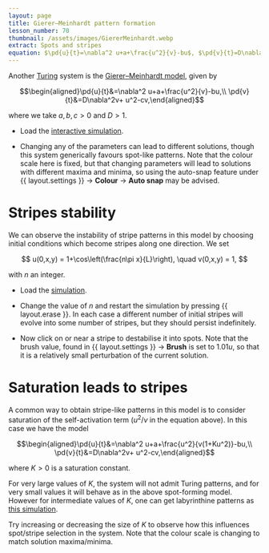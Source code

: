 ```yaml
---
layout: page
title: Gierer–Meinhardt pattern formation
lesson_number: 70
thumbnail: /assets/images/GiererMeinhardt.webp
extract: Spots and stripes
equation: $\pd{u}{t}=\nabla^2 u+a+\frac{u^2}{v}-bu$, $\pd{v}{t}=D\nabla^2v+ u^2-cv$
---
```

Another [Turing](https://en.wikipedia.org/wiki/Turing_pattern) system is the [Gierer–Meinhardt model](https://www.scholarpedia.org/article/Gierer-Meinhardt_model), given by 

$$\begin{aligned}\pd{u}{t}&=\nabla^2 u+a+\frac{u^2}{v}-bu,\\ \pd{v}{t}&=D\nabla^2v+ u^2-cv,\end{aligned}$$

where we take $a,b,c>0$ and $D>1$.

* Load the [interactive simulation](/sim/?preset=GiererMeinhardt). 

* Changing any of the parameters can lead to different solutions, though this system generically favours spot-like patterns. Note that the colour scale here is fixed, but that changing parameters will lead to solutions with different maxima and minima, so using the auto-snap feature under <span class='click_sequence'>{{ layout.settings }} → **Colour** → **Auto snap**</span> may be advised.

# Stripes stability

We can observe the instability of stripe patterns in this model by choosing initial conditions which become stripes along one direction. We set

$$
u(0,x,y) = 1+\cos\left(\frac{n\pi x}{L}\right), \quad v(0,x,y) = 1,
$$

with $n$ an integer. 

* Load the [simulation](/sim/?preset=GiererMeinhardtStripeICs). 

* Change the value of $n$ and restart the simulation by pressing {{ layout.erase }}. In each case a different number of initial stripes will evolve into some number of stripes, but they should persist indefinitely.

* Now click on or near a stripe to destabilise it into spots. Note that the brush value, found in <span class='click_sequence'>{{ layout.settings }} → **Brush**</span> is set to $1.01u$, so that it is a relatively small perturbation of the current solution. 

# Saturation leads to stripes

A common way to obtain stripe-like patterns in this model is to consider saturation of the self-activation term ($u^2/v$ in the equation above). In this case we have the model

$$\begin{aligned}\pd{u}{t}&=\nabla^2 u+a+\frac{u^2}{v(1+Ku^2)}-bu,\\ \pd{v}{t}&=D\nabla^2v+ u^2-cv,\end{aligned}$$

where $K>0$ is a saturation constant. 

For very large values of $K$, the system will not admit Turing patterns, and for very small values it will behave as in the above spot-forming model. However for intermediate values of $K$, one can get labyrinthine patterns as [this simulation](/sim/?preset=GiererMeinhardtStripes). 

Try increasing or decreasing the size of $K$ to observe how this influences spot/stripe selection in the system. Note that the colour scale is changing to match solution maxima/minima.
